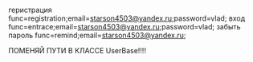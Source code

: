 геристрация
func=registration;email=starson4503@yandex.ru;password=vlad;
вход
func=entrace;email=starson4503@yandex.ru;password=vlad;
забыть пароль
func=remind;email=starson4503@yandex.ru;

ПОМЕНЯЙ ПУТИ В КЛАССЕ UserBase!!!!
